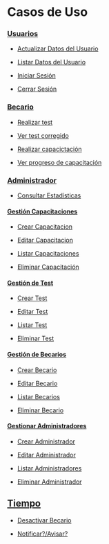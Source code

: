 # Casos de Uso

### [Usuarios](/casos_de_uso/casos_de_uso/usuarios)

  - [Actualizar Datos del Usuario]()

  - [Listar Datos del Usuario]()

  - [Iniciar Sesión]()

  - [Cerrar Sesión]()

### [Becario]()

  - [Realizar test]()

  - [Ver test corregido]()

  - [Realizar capacictación]()

  - [Ver progreso de capacitación]()


### [Administrador]()

  - [Consultar Estadísticas]()

#### [Gestión Capacitaciones]()

  - [Crear Capacitacion]()

  - [Editar Capacitacion]()

  - [Listar Capacitaciones]()

  - [Eliminar Capacitación]()

#### [Gestión de Test]()

  - [Crear Test]()

  - [Editar Test]()

  - [Listar Test]()

  - [Eliminar Test]()

#### [Gestión de Becarios]()

  - [Crear Becario]()

  - [Editar Becario]()

  - [Listar Becarios]()

  - [Eliminar Becario]()

#### [Gestionar Administradores]()

  - [Crear Administrador]()

  - [Editar Administrador]()

  - [Listar Administradores]()

  - [Eliminar Administrador]()

## [Tiempo]()

  - [Desactivar Becario]()

  - [Notificar?/Avisar?]()

